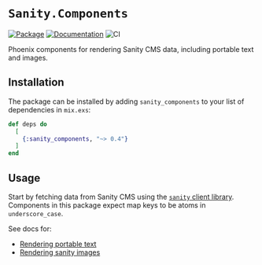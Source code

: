 # `Sanity.Components`

[![Package](https://img.shields.io/hexpm/v/sanity_components.svg)](https://hex.pm/packages/sanity_components) [![Documentation](http://img.shields.io/badge/hex.pm-docs-green.svg?style=flat)](https://hexdocs.pm/sanity_components) ![CI](https://github.com/balexand/sanity_components/actions/workflows/elixir.yml/badge.svg)

Phoenix components for rendering Sanity CMS data, including portable text and images.

## Installation

The package can be installed by adding `sanity_components` to your list of dependencies in `mix.exs`:

```elixir
def deps do
  [
    {:sanity_components, "~> 0.4"}
  ]
end
```

## Usage

Start by fetching data from Sanity CMS using the [`sanity` client library](https://github.com/balexand/sanity). Components in this package expect map keys to be atoms in `underscore_case`.

See docs for:

* [Rendering portable text](https://hexdocs.pm/sanity_components/Sanity.Components.PortableText.html)
* [Rendering sanity images](https://hexdocs.pm/sanity_components/Sanity.Components.Image.html)
